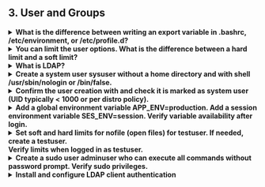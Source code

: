 ## 3. User and Groups

<details>
<summary><strong>What is the difference between writing an export variable in .bashrc, /etc/environment, or /etc/profile.d?</strong></summary>

* **.bashrc** applies only to a single user (it's sourced for that user's interactive non-login shells).  
* **/etc/environment** is for system‑wide, <strong><em>static</em></strong> environment variables (applied to all users, typically at login, but it doesn't support shell expansions or complex logic).  
* **/etc/profile.d/** is a directory where you can place <strong><em>scripts</em></strong> that set environment variables or other settings for login shells system‑wide.
</details>

<details>
<summary><strong>You can limit the user options. What is the difference between a hard limit and a soft limit?</strong></summary>

* A **soft limit** is the current effective limit that can be changed by the user up to the hard limit.  
* A **hard limit** is the maximum value that even root can only raise with special configuration. Users cannot increase their soft limit beyond the hard limit.
</details>

<details>
<summary><strong>What is LDAP?</strong></summary>

**Lightweight Directory Access Protocol** (LDAP) is a protocol used to access and maintain distributed directory information services.  
It is commonly used to store user accounts, organizational data, and to authenticate users against a central directory.

In many environments, it serves as the backbone for authentication and authorization, allowing multiple systems and applications to verify user credentials and permissions against a single, centralized directory.
</details>

<details>
<summary><strong>Create a system user sysuser without a home directory and with shell /usr/sbin/nologin or /bin/false.</strong></summary>

```bash
useradd --system --shell /usr/sbin/nologin sysuser
```
</details>

<details>
<summary><strong>Confirm the user creation with and check it is marked as system user (UID typically < 1000 or per distro policy).</strong></summary>

```bash
getent passwd | grep sysuser
```
</details>

<details>
<summary><strong>Add a global environment variable APP_ENV=production. Add a session environment variable SES_ENV=session. Verify variable availability after login.</strong></summary>

```bash
vi /etc/environment  
APP_ENV=production  
source /etc/environment  
echo $APP_ENV

vi /etc/profile.d/lastlogin.sh  
SES_ENV=session  
source /etc/profile.d/lastlogin.sh  
echo $SES_ENV
```
</details>

<details>
<summary><strong>Set soft and hard limits for nofile (open files) for testuser. If needed, create a testuser.</strong><br><strong>Verify limits when logged in as testuser.</strong></summary>

```bash
vi /etc/security/limits.conf  
testuser   soft  nofile 10  
testuser   hard  nofile 20  
ulimit -a
```
</details>

<details>
<summary><strong>Create a sudo user adminuser who can execute all commands without password prompt. Verify sudo privileges.</strong></summary>

```bash
vi /etc/sudoers.d/adminuser  
adminuser ALL=(ALL)  NOPASSWD: ALL  
su - adminuser  
sudo apt install nmap -y
```
</details>

<details>
<summary><strong>Install and configure LDAP client authentication</strong></summary>

Install LDAP client tools (sssd or libnss-ldap).  
```bash
apt install libnss-ldap
```

Configure /etc/nsswitch.conf and /etc/sssd/sssd.conf or /etc/ldap.conf to authenticate users via LDAP server. Validate LDAP users with getent passwd and id username.
</details>